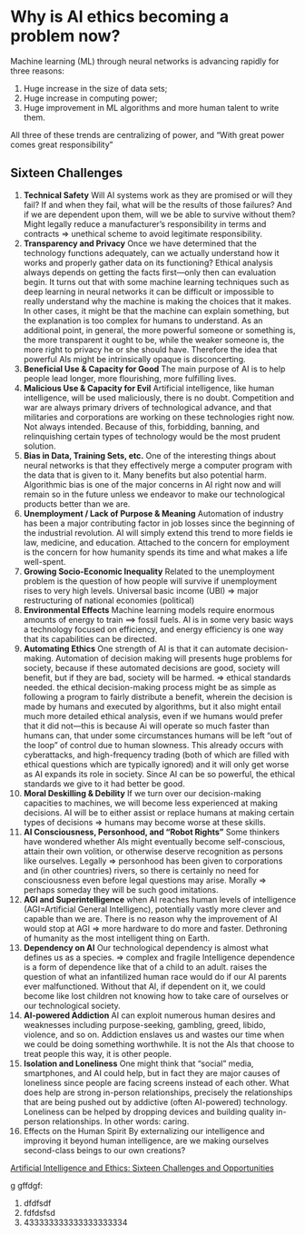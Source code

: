 # Why is AI ethics becoming a problem now?

Machine learning (ML) through neural networks is advancing rapidly for three reasons:

1. Huge increase in the size of data sets; 
2. Huge increase in computing power;
3. Huge improvement in ML algorithms and more human talent to write them.

All three of these trends are centralizing of power, and “With great power comes great responsibility”

## Sixteen Challenges

1. **Technical Safety**
   Will AI systems work as they are promised or will they fail? If and when they fail, what will be the results of those failures? And if we are dependent upon them, will we be able to survive without them?
   Might legally reduce a manufacturer’s responsibility in terms and contracts => unethical scheme to avoid legitimate responsibility.
2. **Transparency and Privacy**
   Once we have determined that the technology functions adequately, can we actually understand how it works and properly gather data on its functioning? Ethical analysis always depends on getting the facts first—only then can evaluation begin.
   It turns out that with some machine learning techniques such as deep learning in neural networks it can be difficult or impossible to really understand why the machine is making the choices that it makes. In other cases, it might be that the machine can explain something, but the explanation is too complex for humans to understand.
   As an additional point, in general, the more powerful someone or something is, the more transparent it ought to be, while the weaker someone is, the more right to privacy he or she should have. Therefore the idea that powerful AIs might be intrinsically opaque is disconcerting.
3. **Beneficial Use & Capacity for Good**
   The main purpose of AI is to help people lead longer, more flourishing, more fulfilling lives.
4. **Malicious Use & Capacity for Evil**
   Artificial intelligence, like human intelligence, will be used maliciously, there is no doubt.
   Competition and war are always primary drivers of technological advance, and that militaries and corporations are working on these technologies right now. Not always intended. Because of this, forbidding, banning, and relinquishing certain types of technology would be the most prudent solution.
5. **Bias in Data, Training Sets, etc.**
   One of the interesting things about neural networks is that they effectively merge a computer program with the data that is given to it. Many benefits but also potential harm.
   Algorithmic bias is one of the major concerns in AI right now and will remain so in the future unless we endeavor to make our technological products better than we are.
6. **Unemployment / Lack of Purpose & Meaning**
   Automation of industry has been a major contributing factor in job losses since the beginning of the industrial revolution. AI will simply extend this trend to more fields ie law, medicine, and education.
   Attached to the concern for employment is the concern for how humanity spends its time and what makes a life well-spent.
7. **Growing Socio-Economic Inequality**
   Related to the unemployment problem is the question of how people will survive if unemployment rises to very high levels.
   Universal basic income (UBI) => major restructuring of national economies (political)
8. **Environmental Effects**
   Machine learning models require enormous amounts of energy to train ==> fossil fuels.  AI is in some very basic ways a technology focused on efficiency, and energy efficiency is one way that its capabilities can be directed.
9. **Automating Ethics**
   One strength of AI is that it can automate decision-making. Automation of decision making will presents huge problems for society, because if these automated decisions are good, society will benefit, but if they are bad, society will be harmed. => ethical standards needed.
   the ethical decision-making process might be as simple as following a program to fairly distribute a benefit, wherein the decision is made by humans and executed by algorithms, but it also might entail much more detailed ethical analysis, even if we humans would prefer that it did not—this is because Ai will operate so much faster than humans can, that under some circumstances humans will be left “out of the loop” of control due to human slowness. This already occurs with cyberattacks, and high-frequency trading (both of which are filled with ethical questions which are typically ignored) and it will only get worse as AI expands its role in society.
   Since AI can be so powerful, the ethical standards we give to it had better be good.
10. **Moral Deskilling & Debility**
   If we turn over our decision-making capacities to machines, we will become less experienced at making decisions. AI will be to either assist or replace humans at making certain types of decisions => humans may become worse at these skills.
11. **AI Consciousness, Personhood, and “Robot Rights”**
   Some thinkers have wondered whether AIs might eventually become self-conscious, attain their own volition, or otherwise deserve recognition as persons like ourselves.
   Legally => personhood has been given to corporations and (in other countries) rivers, so there is certainly no need for consciousness even before legal questions may arise.
   Morally => perhaps someday they will be such good imitations.
12. **AGI and Superintelligence**
    when AI reaches human levels of intelligence (AGI=Artificial General Intelligenc), potentially vastly more clever and capable than we are.
    There is no reason why the improvement of AI would stop at AGI => more hardware to do more and faster. Dethroning of humanity as the most intelligent thing on Earth.
13. **Dependency on AI**
    Our technological dependency is almost what defines us as a species. => complex and fragile
    Intelligence dependence is a form of dependence like that of a child to an adult.  raises the question of what an infantilized human race would do if our AI parents ever malfunctioned. Without that AI, if dependent on it, we could become like lost children not knowing how to take care of ourselves or our technological society.
14. **AI-powered Addiction**
    AI can exploit numerous human desires and weaknesses including purpose-seeking, gambling, greed, libido, violence, and so on. Addiction enslaves us and wastes our time when we could be doing something worthwhile. It is not the AIs that choose to treat people this way, it is other people.
15. **Isolation and Loneliness**
    One might think that “social” media, smartphones, and AI could help, but in fact they are major causes of loneliness since people are facing screens instead of each other. What does help are strong in-person relationships, precisely the relationships that are being pushed out by addictive (often AI-powered) technology. Loneliness can be helped by dropping devices and building quality in-person relationships. In other words: caring.
16. Effects on the Human Spirit
    By externalizing our intelligence and improving it beyond human intelligence, are we making ourselves second-class beings to our own creations?

[Artificial Intelligence and Ethics: Sixteen Challenges and Opportunities](https://www.scu.edu/ethics/all-about-ethics/artificial-intelligence-and-ethics-sixteen-challenges-and-opportunities/)




g gffdgf:

1. dfdfsdf
2. fdfdsfsd
3. 433333333333333333334

